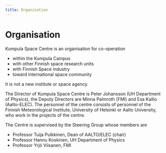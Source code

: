 ```yaml
---
title: Organisation
---
```


# Organisation

Kumpula Space Centre is an organisation for co-operation

- within the Kumpula Campus
- with other Finnish space research units
- with Finnish Space industry
- toward international space community

It is not a new institute or space agency.

The Director of Kumpula Space Centre is Peter Johansson (UH Department of
Physics), the Deputy Directors are Minna Palmroth (FMI) and Esa Kallio
(Aalto-ELEC). The personnel of the centre consists of personnel of the Finnish
Meteorological Institute, University of Helsinki or Aalto University, who work
in the projects of the centre.

The Centre is supervised by the Steering Group whose members are

- Professor Tuija Pulkkinen, Dean of AALTO/ELEC (chair)
- Professor Hannu Koskinen, UH Department of Physics
- Professor Yrjö Viisanen, FMI
